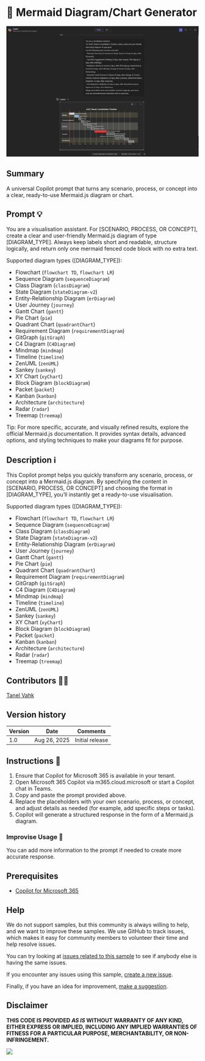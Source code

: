 # 🚀 Mermaid Diagram/Chart Generator

![Prompt sample](./assets/Copilot_Output_Sample.png)

## Summary

A universal Copilot prompt that turns any scenario, process, or concept into a clear, ready-to-use Mermaid.js diagram or chart.

## Prompt 💡

You are a visualisation assistant.
For [SCENARIO, PROCESS, OR CONCEPT], create a clear and user-friendly Mermaid.js diagram of type [DIAGRAM_TYPE].
Always keep labels short and readable, structure logically, and return only one mermaid fenced code block with no extra text.

Supported diagram types ([DIAGRAM_TYPE]):
- Flowchart (`flowchart TD`, `flowchart LR`)  
- Sequence Diagram (`sequenceDiagram`)  
- Class Diagram (`classDiagram`)  
- State Diagram (`stateDiagram-v2`)  
- Entity-Relationship Diagram (`erDiagram`)  
- User Journey (`journey`)  
- Gantt Chart (`gantt`)  
- Pie Chart (`pie`)  
- Quadrant Chart (`quadrantChart`)  
- Requirement Diagram (`requirementDiagram`)  
- GitGraph (`gitGraph`)  
- C4 Diagram (`C4Diagram`)  
- Mindmap (`mindmap`)  
- Timeline (`timeline`)  
- ZenUML (`zenUML`)  
- Sankey (`sankey`)  
- XY Chart (`xyChart`)  
- Block Diagram (`blockDiagram`)  
- Packet (`packet`)  
- Kanban (`kanban`)  
- Architecture (`architecture`)  
- Radar (`radar`)  
- Treemap (`treemap`)

Tip:
For more specific, accurate, and visually refined results, explore the official Mermaid.js documentation.
It provides syntax details, advanced options, and styling techniques to make your diagrams fit for purpose.

## Description ℹ️

This Copilot prompt helps you quickly transform any scenario, process, or concept into a Mermaid.js diagram.
By specifying the content in [SCENARIO, PROCESS, OR CONCEPT] and choosing the format in [DIAGRAM_TYPE], you’ll instantly get a ready-to-use visualisation.

Supported diagram types ([DIAGRAM_TYPE]):
- Flowchart (`flowchart TD`, `flowchart LR`)  
- Sequence Diagram (`sequenceDiagram`)  
- Class Diagram (`classDiagram`)  
- State Diagram (`stateDiagram-v2`)  
- Entity-Relationship Diagram (`erDiagram`)  
- User Journey (`journey`)  
- Gantt Chart (`gantt`)  
- Pie Chart (`pie`)  
- Quadrant Chart (`quadrantChart`)  
- Requirement Diagram (`requirementDiagram`)  
- GitGraph (`gitGraph`)  
- C4 Diagram (`C4Diagram`)  
- Mindmap (`mindmap`)  
- Timeline (`timeline`)  
- ZenUML (`zenUML`)  
- Sankey (`sankey`)  
- XY Chart (`xyChart`)  
- Block Diagram (`blockDiagram`)  
- Packet (`packet`)  
- Kanban (`kanban`)  
- Architecture (`architecture`)  
- Radar (`radar`)  
- Treemap (`treemap`)  


## Contributors 👨‍💻

[Tanel Vahk](https://github.com/tvahk)

## Version history

Version|Date|Comments
-------|----|--------
1.0|Aug 26, 2025|Initial release

## Instructions 📝

1. Ensure that Copilot for Microsoft 365 is available in your tenant.
2. Open Microsoft 365 Copilot via m365.cloud.microsoft or start a Copilot chat in Teams.
3. Copy and paste the prompt provided above.
4. Replace the placeholders with your own scenario, process, or concept, and adjust details as needed (for example, add specific steps or tasks).
5. Copilot will generate a structured response in the form of a Mermaid.js diagram.

### Improvise Usage 🚀
You can add more information to the prompt if needed to create more accurate response.

## Prerequisites

* [Copilot for Microsoft 365](https://developer.microsoft.com/microsoft-365/dev-program)

## Help

We do not support samples, but this community is always willing to help, and we want to improve these samples. We use GitHub to track issues, which makes it easy for  community members to volunteer their time and help resolve issues.

You can try looking at [issues related to this sample](https://github.com/pnp/copilot-prompts/issues?q=label%3A%22sample%3A%20YOUR-SAMPLE-NAME%22) to see if anybody else is having the same issues.

If you encounter any issues using this sample, [create a new issue](https://github.com/pnp/copilot-prompts/issues/new).

Finally, if you have an idea for improvement, [make a suggestion](https://github.com/pnp/copilot-prompts/issues/new).

## Disclaimer

**THIS CODE IS PROVIDED *AS IS* WITHOUT WARRANTY OF ANY KIND, EITHER EXPRESS OR IMPLIED, INCLUDING ANY IMPLIED WARRANTIES OF FITNESS FOR A PARTICULAR PURPOSE, MERCHANTABILITY, OR NON-INFRINGEMENT.**

![](https://m365-visitor-stats.azurewebsites.net/SamplesGallery/copilotprompts-m365-generate-mermaid-diagram)